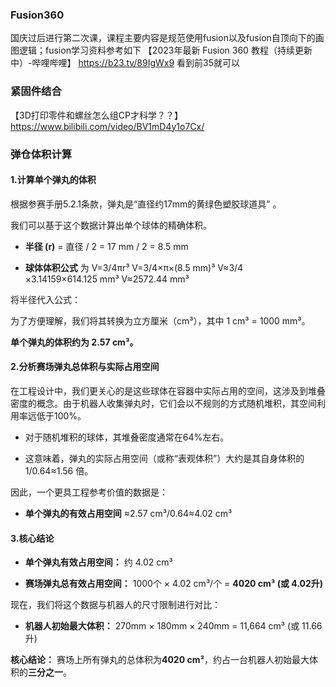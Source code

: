 ### Fusion360

国庆过后进行第二次课，课程主要内容是规范使用fusion以及fusion自顶向下的画图逻辑；fusion学习资料参考如下
【2023年最新 Fusion 360 教程（持续更新中）-哔哩哔哩】 https://b23.tv/89IgWx9
看到前35就可以

### 紧固件结合

【3D打印零件和螺丝怎么组CP才科学？？】 
https://www.bilibili.com/video/BV1mD4y1o7Cx/

### 弹仓体积计算
#### 1.计算单个弹丸的体积

根据参赛手册5.2.1条款，弹丸是“直径约17mm的黄绿色塑胶球道具” 。  

我们可以基于这个数据计算出单个球体的精确体积。

- **半径 (r)** = 直径 / 2 = 17 mm / 2 = 8.5 mm
    
- **球体体积公式** 为 V=3/4​πr³
    V=3/4​×π×(8.5 mm)³ 
    V≈3/4​×3.14159×614.125 mm³ 
    V≈2572.44 mm³

将半径代入公式： 

为了方便理解，我们将其转换为立方厘米（cm³），其中 1 cm³ = 1000 mm³。

**单个弹丸的体积约为 2.57 cm³。**

#### 2.分析赛场弹丸总体积与实际占用空间

在工程设计中，我们更关心的是这些球体在容器中实际占用的空间，这涉及到堆叠密度的概念。由于机器人收集弹丸时，它们会以不规则的方式随机堆积，其空间利用率远低于100%。

- 对于随机堆积的球体，其堆叠密度通常在64%左右。
    
- 这意味着，弹丸的实际占用空间（或称“表观体积”）大约是其自身体积的 1/0.64≈1.56 倍。
    

因此，一个更具工程参考价值的数据是：

- **单个弹丸的有效占用空间** ≈2.57 cm³/0.64≈4.02 cm³
#### 3.核心结论

- **单个弹丸有效占用空间：** 约 4.02 cm³ 
    
- **赛场弹丸总有效占用空间：** 1000个 × 4.02 cm³/个 = **4020 cm³ (或 4.02升)**
    

现在，我们将这个数据与机器人的尺寸限制进行对比：

- **机器人初始最大体积：** 270mm × 180mm × 240mm = 11,664 cm³ (或 11.66升)
    

**核心结论：** 赛场上所有弹丸的总体积为**4020 cm³**，约占一台机器人初始最大体积的**三分之一**。